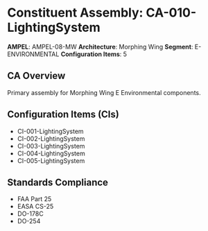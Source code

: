 # Constituent Assembly: CA-010-LightingSystem

**AMPEL**: AMPEL-08-MW
**Architecture**: Morphing Wing
**Segment**: E-ENVIRONMENTAL
**Configuration Items**: 5

## CA Overview
Primary assembly for Morphing Wing E Environmental components.

## Configuration Items (CIs)
- CI-001-LightingSystem
- CI-002-LightingSystem
- CI-003-LightingSystem
- CI-004-LightingSystem
- CI-005-LightingSystem

## Standards Compliance
- FAA Part 25
- EASA CS-25
- DO-178C
- DO-254
